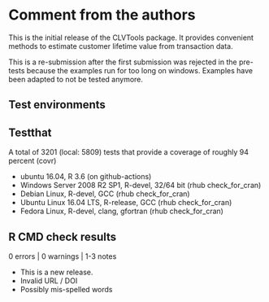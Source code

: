 # Comment from the authors
This is the initial release of the CLVTools package. It provides convenient methods to estimate customer lifetime value from transaction data.

This is a re-submission after the first submission was rejected in the pre-tests because the examples run for too long on windows. Examples have been adapted to not be tested anymore.

## Test environments

## Testthat
A total of 3201 (local: 5809) tests that provide a coverage of roughly 94 percent (covr)
* ubuntu 16.04, R 3.6 (on github-actions)
* Windows Server 2008 R2 SP1, R-devel, 32/64 bit (rhub check_for_cran)
* Debian Linux, R-devel, GCC  (rhub check_for_cran)
* Ubuntu Linux 16.04 LTS, R-release, GCC (rhub check_for_cran)
* Fedora Linux, R-devel, clang, gfortran (rhub check_for_cran)

## R CMD check results
0 errors | 0 warnings | 1-3 notes
* This is a new release.
* Invalid URL / DOI
* Possibly mis-spelled words
